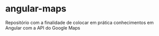 # angular-maps
 Repositório com a finalidade de colocar em prática conhecimentos em Angular com a API do Google Maps
